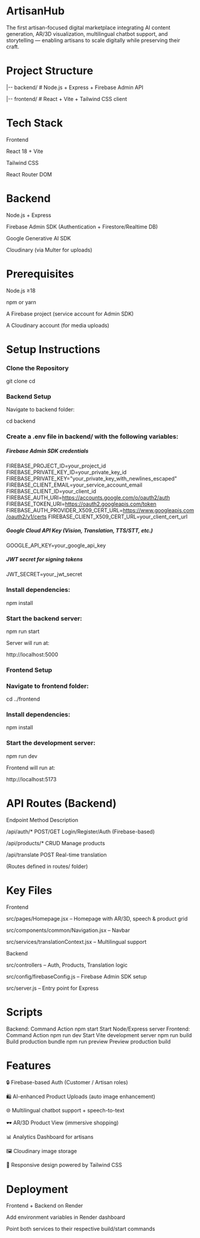 # ArtisanHub

The first artisan-focused digital marketplace integrating AI content generation, AR/3D visualization, multilingual chatbot support, and storytelling — enabling artisans to scale digitally while preserving their craft.

# Project Structure
|-- backend/     # Node.js + Express + Firebase Admin API

|-- frontend/    # React + Vite + Tailwind CSS client

# Tech Stack
Frontend

React 18 + Vite

Tailwind CSS

React Router DOM

# Backend

Node.js + Express

Firebase Admin SDK (Authentication + Firestore/Realtime DB)

Google Generative AI SDK

Cloudinary (via Multer for uploads)

# Prerequisites

Node.js ≥18

npm or yarn

A Firebase project (service account for Admin SDK)

A Cloudinary account (for media uploads)

# Setup Instructions
### Clone the Repository
git clone <your-repo-url>
cd <your-project-folder>

### Backend Setup

Navigate to backend folder:

cd backend


### Create a .env file in backend/ with the following variables:

##### Firebase Admin SDK credentials
FIREBASE_PROJECT_ID=your_project_id
FIREBASE_PRIVATE_KEY_ID=your_private_key_id
FIREBASE_PRIVATE_KEY="your_private_key_with_newlines_escaped"
FIREBASE_CLIENT_EMAIL=your_service_account_email
FIREBASE_CLIENT_ID=your_client_id
FIREBASE_AUTH_URI=https://accounts.google.com/o/oauth2/auth
FIREBASE_TOKEN_URI=https://oauth2.googleapis.com/token
FIREBASE_AUTH_PROVIDER_X509_CERT_URL=https://www.googleapis.com/oauth2/v1/certs
FIREBASE_CLIENT_X509_CERT_URL=your_client_cert_url

##### Google Cloud API Key (Vision, Translation, TTS/STT, etc.)
GOOGLE_API_KEY=your_google_api_key

##### JWT secret for signing tokens
JWT_SECRET=your_jwt_secret


### Install dependencies:

npm install


### Start the backend server:

npm run start 


Server will run at:

http://localhost:5000

### Frontend Setup

### Navigate to frontend folder:

cd ../frontend


### Install dependencies:

npm install


### Start the development server:

npm run dev


Frontend will run at:

http://localhost:5173

# API Routes (Backend)
Endpoint	Method	Description

/api/auth/*	POST/GET	Login/Register/Auth (Firebase-based)

/api/products/*	CRUD	Manage products

/api/translate	POST	Real-time translation

(Routes defined in routes/ folder)

# Key Files
Frontend

src/pages/Homepage.jsx – Homepage with AR/3D, speech & product grid

src/components/common/Navigation.jsx – Navbar

src/services/translationContext.jsx – Multilingual support

Backend

src/controllers – Auth, Products, Translation logic

src/config/firebaseConfig.js – Firebase Admin SDK setup

src/server.js – Entry point for Express

# Scripts
Backend:
Command	Action
npm start	Start Node/Express server
Frontend:
Command	Action
npm run dev	Start Vite development server
npm run build	Build production bundle
npm run preview	Preview production build
# Features

🔒 Firebase-based Auth (Customer / Artisan roles)

🛍️ AI-enhanced Product Uploads (auto image enhancement)

🌐 Multilingual chatbot support + speech-to-text

🕶️ AR/3D Product View (immersive shopping)

📊 Analytics Dashboard for artisans

🖼️ Cloudinary image storage

📱 Responsive design powered by Tailwind CSS

# Deployment

Frontend + Backend on Render

Add environment variables in Render dashboard

Point both services to their respective build/start commands
